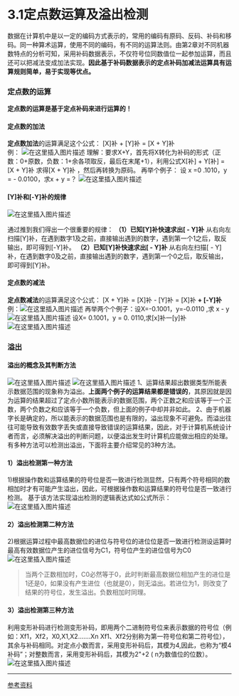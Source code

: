 # 3.1定点数运算及溢出检测




数据在计算机中是以一定的编码方式表示的，常用的编码有原码、反码、补码和移码。同一种算术运算，使用不同的编码，有不同的运算法则。由第2章对不同机器数特点的分析可知，采用补码数据表示，不仅符号位同数值位一起参加运算，而且还可以把减法变成加法实现。**因此基于补码数据表示的定点补码加减法运算具有运算规则简单，易于实现等优点。**
### 定点数的运算
**定点数的运算是基于定点补码来进行运算的！**
#### 定点数的加法
**定点数加法**的运算满足这个公式：
[X]补 + [Y]补 = [X + Y]补   
例：
![在这里插入图片描述](https://img-blog.csdnimg.cn/20200415160648533.png?x-oss-process=image/watermark,type_ZmFuZ3poZW5naGVpdGk,shadow_10,text_aHR0cHM6Ly9ibG9nLmNzZG4ubmV0L09sZEh1YW5nQw==,size_16,color_FFFFFF,t_70)
理解：要求X+Y，首先将X转化为补码的形式（正数：0+原数，负数：1+余各项取反，最后在末尾+1），利用公式X[补] + Y[补] = [X + Y]补   求得[X + Y]补 ，然后再转换为原码。
再举个例子：
设 x =0 .1010，y = - 0.0100，求x + y =？
![在这里插入图片描述](https://img-blog.csdnimg.cn/20200415170341978.png?x-oss-process=image/watermark,type_ZmFuZ3poZW5naGVpdGk,shadow_10,text_aHR0cHM6Ly9ibG9nLmNzZG4ubmV0L09sZEh1YW5nQw==,size_16,color_FFFFFF,t_70)
#### [Y]补和[-Y]补的规律
![在这里插入图片描述](https://img-blog.csdnimg.cn/20200415162919155.png?x-oss-process=image/watermark,type_ZmFuZ3poZW5naGVpdGk,shadow_10,text_aHR0cHM6Ly9ibG9nLmNzZG4ubmV0L09sZEh1YW5nQw==,size_16,color_FFFFFF,t_70)

通过推到我们得出一个很重要的规律：
**（1）已知[Y]补快速求出[ - Y]补**
从右向左扫描[Y]补，在遇到数字1及之前，直接输出遇到的数字，遇到第一个1之后，取反输出，即可得到[-Y]补。
**（2）已知[Y]补快速求出[ - Y]补**
从右向左扫描[ - Y]补，在遇到数字0及之前，直接输出遇到的数字，遇到第一个0之后，取反输出，即可得到[Y]补。
#### 定点数的减法

**定点数减法**的运算满足这个公式：
[X + Y]补 = [X]补 - [Y]补  =  [X]补 **+ [-Y]补**  
例：![在这里插入图片描述](https://img-blog.csdnimg.cn/20200415165149200.png?x-oss-process=image/watermark,type_ZmFuZ3poZW5naGVpdGk,shadow_10,text_aHR0cHM6Ly9ibG9nLmNzZG4ubmV0L09sZEh1YW5nQw==,size_16,color_FFFFFF,t_70)
再举两个个例子：设X=-0.1001，y=-0.0110 ,求 x - y
![在这里插入图片描述](https://img-blog.csdnimg.cn/20200415165938613.png?x-oss-process=image/watermark,type_ZmFuZ3poZW5naGVpdGk,shadow_10,text_aHR0cHM6Ly9ibG9nLmNzZG4ubmV0L09sZEh1YW5nQw==,size_16,color_FFFFFF,t_70)
设X= 0.1001，y =  0. 0110,求[x]补一[y]补
![在这里插入图片描述](https://img-blog.csdnimg.cn/20200415170144317.png?x-oss-process=image/watermark,type_ZmFuZ3poZW5naGVpdGk,shadow_10,text_aHR0cHM6Ly9ibG9nLmNzZG4ubmV0L09sZEh1YW5nQw==,size_16,color_FFFFFF,t_70)
### 溢出
#### 溢出的概念及其判断方法
![在这里插入图片描述](https://img-blog.csdnimg.cn/20200415170734112.png?x-oss-process=image/watermark,type_ZmFuZ3poZW5naGVpdGk,shadow_10,text_aHR0cHM6Ly9ibG9nLmNzZG4ubmV0L09sZEh1YW5nQw==,size_16,color_FFFFFF,t_70)
![在这里插入图片描述](https://img-blog.csdnimg.cn/20200415170749565.png?x-oss-process=image/watermark,type_ZmFuZ3poZW5naGVpdGk,shadow_10,text_aHR0cHM6Ly9ibG9nLmNzZG4ubmV0L09sZEh1YW5nQw==,size_16,color_FFFFFF,t_70)
1、运算结果超出数据类型所能表示数据范围的现象称为溢出。**上面两个例子的运算结果都是错误的**，其原因就是因为运算的结果超过了定点小数所能表示的数据范围，两个正数之和应该等于一个正数，两个负数之和应该等于一个负数，但上面的例子中却并非如此。
2、由于机器字长是确定的，所以能表示的数据范围也是有限的，溢出现象不可避免。而溢出往往可能导致有效数字丢失或直接导致错误的运算结果，因此，对于计算机系统设计者而言，必须解决溢出的判断问题，以便溢出发生时计算机应能做出相应的处理。
有多种方法可以检测出溢出，下面将主要介绍常见的3种方法。

#### 1）溢出检测第一种方法

1)根据操作数和运算结果的符号位是否一致进行检测显然，只有两个符号相同的数相加时才有可能产生溢出，因此，可根据操作数和运算结果的符号位是否一致进行检测。
基于该方法实现溢出检测的逻辑表达式如公式所示：
![在这里插入图片描述](https://img-blog.csdnimg.cn/20200415171640121.png?x-oss-process=image/watermark,type_ZmFuZ3poZW5naGVpdGk,shadow_10,text_aHR0cHM6Ly9ibG9nLmNzZG4ubmV0L09sZEh1YW5nQw==,size_16,color_FFFFFF,t_70)

#### 2）溢出检测第二种方法

2)根据运算过程中最高数据位的进位与符号位的进位位是否一致进行检测设运算时最高有效数据位产生的进位信号为C1，符号位产生的进位信号为C0
![在这里插入图片描述](https://img-blog.csdnimg.cn/202004151724019.png?x-oss-process=image/watermark,type_ZmFuZ3poZW5naGVpdGk,shadow_10,text_aHR0cHM6Ly9ibG9nLmNzZG4ubmV0L09sZEh1YW5nQw==,size_16,color_FFFFFF,t_70)

> 当两个正数相加时，C0必然等于0，此时判断最高数据位相加产生的进位是1还是0，如果没有产生进位（也就是0），则无溢出。若进位为1，则改变了结果的符号位，发生溢出。负数相加时同理。
#### 3）溢出检测第三种方法

利用变形补码进行检测变形补码，即用两个二进制符号位来表示数据的符号位（例如：Xf1，Xf2，X0,X1,X2.......Xn    Xf1、Xf2分别称为第一符号位和第二符号位），其余与补码相同。对定点小数而言，采用变形补码后，其模为4,因此，也称为“模4补码”；对整数而言，采用变形补码后，其模为2"+2 ( n为数值位的位数）。![在这里插入图片描述](https://img-blog.csdnimg.cn/20200415173450772.png?x-oss-process=image/watermark,type_ZmFuZ3poZW5naGVpdGk,shadow_10,text_aHR0cHM6Ly9ibG9nLmNzZG4ubmV0L09sZEh1YW5nQw==,size_16,color_FFFFFF,t_70)

------

[^undefined]:

[参考资料](http://www.icourse163.org/learn/HUST-1003159001?tid=1206076221#/learn/announce)



